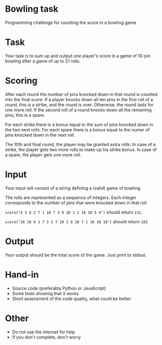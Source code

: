 Bowling task
=============

Programming challenge for counting the score in a bowling game

# Task

Your task is to sum up and output one player's score in a game of 10-pin bowling after a game of up to 21 rolls.

# Scoring

After each round the number of pins knocked down in that round is counted into the final score. If a player knocks down all ten pins in the first roll of a round, this is a strike, and the round is over. Otherwise, the round lasts for one more roll. If the second roll of a round knocks down all the remaining pins, this is a spare.

For each strike there is a bonus equal to the sum of pins knocked down in the two next rolls. For each spare there is a bonus equal to the numer of pins knocked down in the next roll.

The 10th and final round, the player may be granted extra rolls: In case of a strike, the player gets two more rolls to make up his strike bonus. In case of a spare, the player gets one more roll.

# Input

Your input will consist of a string defining a (valid) game of bowling.

The rolls are represented as a sequence of integers. Each integer corresponds to the number of pins that were knocked down in that roll.

`score("4 3 8 2 7 1 10 7 3 0 10 2 2 10 10 5 4")` should return `131`.

`score("10 10 9 1 7 3 2 7 10 1 9 10 7 1 10 10 10")` should return `183`.

# Output

Your output should be the total score of the game. Just print to stdout.

# Hand-in

* Source code (preferably Python or JavaScript)
* Some tests showing that it works
* Short assessment of the code quality, what could be better

# Other

* Do not use the internet for help
* If you don't complete, don't worry
